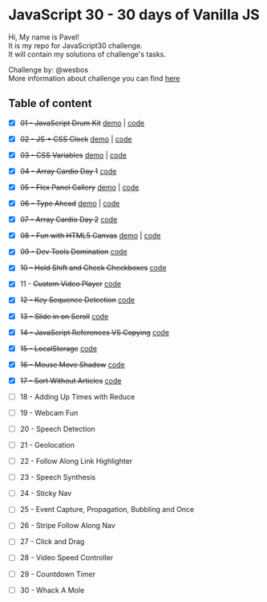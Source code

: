 # JavaScript 30 - 30 days of Vanilla JS

Hi, My name is Pavel!  
It is my repo for JavaScript30 challenge.  
It will contain my solutions of challenge's tasks.

Challenge by: @wesbos  
More information about challenge you can find [here](https://javascript30.com/)

## Table of content

- [x] ~~01 - JavaScript Drum Kit~~ 
  [demo](http://calculating-circle.surge.sh/) |
  [code](https://github.com/Golubkov-P/JavaScript30/tree/master/01%20-%20JavaScript%20Drum%20Kit)
- [x] ~~02 - JS + CSS Clock~~
  [demo](http://naughty-cork.surge.sh/) |
  [code](https://github.com/Golubkov-P/JavaScript30/tree/master/02%20-%20JS%20%2B%20CSS%20Clock)
- [x] ~~03 - CSS Variables~~
  [demo](http://illegal-night.surge.sh) |
  [code](https://github.com/Golubkov-P/JavaScript30/tree/master/03%20-%20CSS%20Variables)
- [x] ~~04 - Array Cardio Day 1~~
  [code](https://github.com/Golubkov-P/JavaScript30/tree/master/04%20-%20Array%20Cardio%20Day%201)
- [x] ~~05 - Flex Panel Gallery~~
  [demo](http://small-punishment.surge.sh/) |
  [code](https://github.com/Golubkov-P/JavaScript30/tree/master/05%20-%20Flex%20Panel%20Gallery)
- [x] ~~06 - Type Ahead~~
  [demo](http://old-fashioned-price.surge.sh/) |
  [code](https://github.com/Golubkov-P/JavaScript30/tree/master/06%20-%20Type%20Ahead)
- [x] ~~07 - Array Cardio Day 2~~
  [code](https://github.com/Golubkov-P/JavaScript30/tree/master/07%20-%20Array%20Cardio%20Day%202)
- [x] ~~08 - Fun with HTML5 Canvas~~
  [demo](http://idiotic-card.surge.sh/) |
  [code](https://github.com/Golubkov-P/JavaScript30/tree/master/08%20-%20Fun%20with%20HTML5%20Canvas)
- [x] ~~09 - Dev Tools Domination~~
  [code](https://github.com/Golubkov-P/JavaScript30/tree/master/09%20-%20Dev%20Tools%20Domination)
- [x] ~~10 - Hold Shift and Check Checkboxes~~
  [code](https://github.com/Golubkov-P/JavaScript30/tree/master/10%20-%20Hold%20Shift%20and%20Check%20Checkboxes)	
- [x] 11 - ~~Custom Video Player~~
  [code](https://github.com/Golubkov-P/JavaScript30/tree/master/11%20-%20Custom%20Video%20Player)	
- [x] ~~12 - Key Sequence Detection~~
  [code](https://github.com/Golubkov-P/JavaScript30/tree/master/12%20-%20Key%20Sequence%20Detection)
- [x] ~~13 - Slide in on Scroll~~
  [code](https://github.com/Golubkov-P/JavaScript30/tree/master/13%20-%20Slide%20in%20on%20Scroll)
- [x] ~~14 - JavaScript References VS Copying~~
  [code](https://github.com/Golubkov-P/JavaScript30/tree/master/14%20-%20JavaScript%20References%20VS%20Copying)
- [x] ~~15 - LocalStorage~~
  [code](https://github.com/Golubkov-P/JavaScript30/tree/master/15%20-%20LocalStorage)
- [x] ~~16 - Mouse Move Shadow~~
  [code](https://github.com/Golubkov-P/JavaScript30/tree/master/16%20-%20Mouse%20Move%20Shadow)  
- [x] ~~17 - Sort Without Articles~~
  [code](https://github.com/Golubkov-P/JavaScript30/tree/master/17%20-%20Sort%20Without%20Articles)
- [ ] 18 - Adding Up Times with Reduce
- [ ] 19 - Webcam Fun
- [ ] 20 - Speech Detection	
- [ ] 21 - Geolocation	
- [ ] 22 - Follow Along Link Highlighter	
- [ ] 23 - Speech Synthesis	
- [ ] 24 - Sticky Nav	
- [ ] 25 - Event Capture, Propagation, Bubbling and Once
- [ ] 26 - Stripe Follow Along Nav	
- [ ] 27 - Click and Drag
- [ ] 28 - Video Speed Controller
- [ ] 29 - Countdown Timer
- [ ] 30 - Whack A Mole


